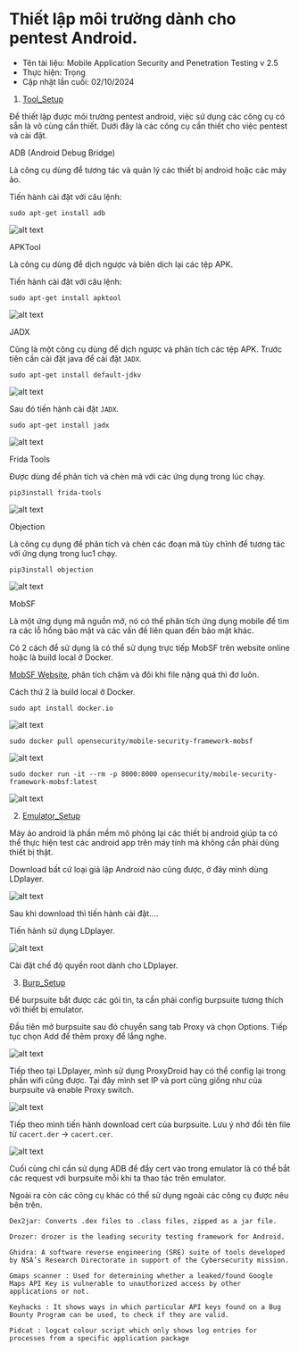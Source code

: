 # Thiết lập môi trường dành cho pentest Android.

 - Tên tài liệu: Mobile Application Security and Penetration Testing v 2.5
 - Thực hiện: Trọng
 - Cập nhật lần cuối: 02/10/2024

1. [Tool_Setup](#Tool_Setup)

Để thiết lập được môi trường pentest android, việc sử dụng các công cụ có sẵn là vô cùng cần thiết. Dưới đây là các công cụ cần thiết cho việc pentest và cài đặt.

<a name="ADB (Android Debug Bridge)">ADB (Android Debug Bridge)</a>

Là công cụ dùng để tương tác và quản lý các thiết bị android hoặc các máy ảo.

Tiến hành cài đặt với câu lệnh:

```
sudo apt-get install adb
```

![alt text](1_lUQELewVahVzFrf4ZDlxiQ.webp)

<a name="APKTool">APKTool</a>

Là công cụ dùng để dịch ngược và biên dịch lại các tệp APK.

Tiến hành cài đặt với câu lệnh:

```
sudo apt-get install apktool
```

![alt text](1_eNw11G2MwfcpkoZqGIg92A.webp)

<a name="JADX">JADX</a>

Cũng là một công cụ dùng để dịch ngược và phân tích các tệp APK. Trước tiên cần cài đặt java để cài đặt ``JADX``.

```
sudo apt-get install default-jdkv
```

![alt text](1_jbONwMVZaSyeQmuFY--1XA.webp)

Sau đó tiến hành cài đặt ``JADX``.

```
sudo apt-get install jadx
```

![alt text](1_Pr6Phx4ghSsRY6BRLOWuow.webp)

<a name="Frida Tools">Frida Tools</a>

Được dùng để phân tích và chèn mã với các ứng dụng trong lúc chạy.

```
pip3install frida-tools
```

![alt text](1_NUVjK11ry3H28-CAU1ZnHQ.webp)

<a name="Objection">Objection</a>

Là công cụ dụng để phân tích và chèn các đoạn mã tùy chỉnh để tương tác với ứng dụng trong luc1 chạy.

```
pip3install objection
```

![alt text](1_DKFfn3r3AR1T4_o-6ll5Mg.webp)

<a name="MobSF ">MobSF</a>

Là một ứng dụng mã nguồn mở, nó có thể phân tích ứng dụng mobile để tìm ra các lỗ hổng bảo mật và các vấn đề liên quan đến bảo mật khác.

Có 2 cách để sử dụng là có thể sử dụng trực tiếp MobSF trên website online hoặc là build local ở Docker.

[MobSF Website](https://mobsf.live/), phân tích chậm và đôi khi file nặng quá thì đơ luôn.

Cách thứ 2 là build local ở Docker.

```
sudo apt install docker.io
```

![alt text](1_LhNvQ5nOIS5tcJ6IWG2yNw.webp)

```
sudo docker pull opensecurity/mobile-security-framework-mobsf
```

![alt text](1_WwO421GvhDZcjKTsIpY3cA.webp)

```
sudo docker run -it --rm -p 8000:8000 opensecurity/mobile-security-framework-mobsf:latest
```

![alt text](1_goGz3Q-11HxnRN-LMSE_Gw.webp)

2. [Emulator_Setup](#Emulator_Setup)

Máy ảo android là phần mềm mô phỏng lại các thiết bị android giúp ta có thể thực hiện test các android app trên máy tính mà không cần phải dùng thiết bị thật.

Download bất cứ loại giả lập Android nào cũng được, ở đây mình dùng LDplayer.

![alt text](image.png)

Sau khi download thì tiến hành cài đặt....

Tiến hành sử dụng LDplayer.

![alt text](image-1.png)

Cài đặt chế độ quyền root dành cho LDplayer.

3. [Burp_Setup](#Burp_Setup)

Để burpsuite bắt được các gói tin, ta cần phải config burpsuite tương thích với thiết bị emulator.

Đầu tiên mở burpsuite sau đó chuyển sang tab Proxy và chọn Options. Tiếp tục chọn Add để thêm proxy để lắng nghe.

![alt text](image-2.png)

Tiếp theo tại LDplayer, mình sử dụng ProxyDroid hay có thể config lại trong phần wifi cũng được. Tại đây mình set IP và port cũng giống như của burpsuite và enable Proxy switch.

![alt text](image-3.png)

Tiếp theo mình tiến hành download cert của burpsuite. Lưu ý nhớ đổi tên file từ ``cacert.der`` -> ``cacert.cer``.

![alt text](image-4.png)

Cuối cùng chỉ cần sử dụng ADB để đẩy cert vào trong emulator là có thể bắt các request với burpsuite mỗi khi ta thao tác trên emulator.

Ngoài ra còn các công cụ khác có thể sử dụng ngoài các công cụ được nêu bên trên.

```
Dex2jar: Converts .dex files to .class files, zipped as a jar file.

Drozer: drozer is the leading security testing framework for Android.

Ghidra: A software reverse engineering (SRE) suite of tools developed by NSA’s Research Directorate in support of the Cybersecurity mission.

Gmaps scanner : Used for determining whether a leaked/found Google Maps API Key is vulnerable to unauthorized access by other applications or not.

Keyhacks : It shows ways in which particular API keys found on a Bug Bounty Program can be used, to check if they are valid.

Pidcat : logcat colour script which only shows log entries for processes from a specific application package
```

